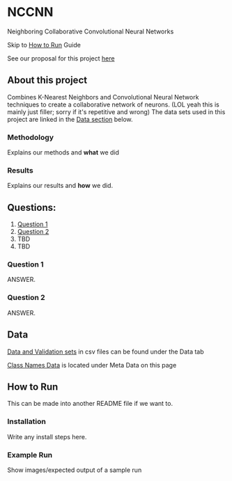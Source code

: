 # NCCNN
Neighboring Collaborative Convolutional Neural Networks

Skip to [How to Run](#How-to-Run) Guide

See our proposal for this project [here](docs/NCCNNproposal.pdf)

## About this project

Combines K-Nearest Neighbors and Convolutional Neural Network techniques to create a collaborative network
of neurons. (LOL yeah this is mainly just filler; sorry if it's repetitive and wrong) The data sets used in this project are linked in the [Data section](#Data) below.

### Methodology

Explains our methods and **what** we did

### Results

Explains our results and **how** we did.

## Questions:
1. [Question 1](#Question-1)
2. [Question 2](#Question-2)
3. TBD
4. TBD

### Question 1

ANSWER.

### Question 2

ANSWER.

## Data

[Data and Validation sets](https://www.figure-eight.com/dataset/open-images-annotated-with-bounding-boxes/) in csv files can be found under the Data tab

[Class Names Data](https://storage.googleapis.com/openimages/web/download.html) is located under Meta Data on this page

## How to Run

This can be made into another README file if we want to.

### Installation

Write any install steps here.

### Example Run

Show images/expected output of a sample run

